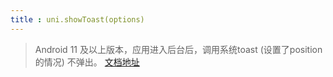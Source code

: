 ```yaml
---
title : uni.showToast(options)
---
```


<!-- ## uni.showToast(options) @showtoast -->

<!-- UTSAPIJSON.showToast.name -->

<!-- UTSAPIJSON.showToast.description -->

> Android 11 及以上版本，应用进入后台后，调用系统toast (设置了position的情况) 不弹出。 [文档地址](https://developer.android.google.cn/about/versions/11/behavior-changes-11?hl=nb#toasts)

<!-- UTSAPIJSON.showToast.compatibility -->

<!-- UTSAPIJSON.showToast.param -->

<!-- UTSAPIJSON.showToast.returnValue -->

<!-- UTSAPIJSON.showToast.example -->

<!-- UTSAPIJSON.showToast.tutorial -->

<!-- ## uni.hideToast() @hidetoast -->

<!-- UTSAPIJSON.hideToast.name -->

<!-- UTSAPIJSON.hideToast.description -->

<!-- UTSAPIJSON.hideToast.compatibility -->

<!-- UTSAPIJSON.hideToast.param -->

<!-- UTSAPIJSON.hideToast.returnValue -->

<!-- UTSAPIJSON.hideToast.example -->

<!-- UTSAPIJSON.hideToast.tutorial -->

<!-- UTSAPIJSON.general_type.name -->

<!-- UTSAPIJSON.general_type.param -->
